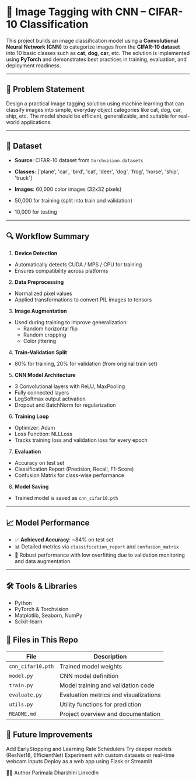 # 🧠 Image Tagging with CNN – CIFAR-10 Classification

This project builds an image classification model using a **Convolutional Neural Network (CNN)** to categorize images from the **CIFAR-10 dataset** into 10 basic classes such as **cat**, **dog**, **car**, etc. The solution is implemented using **PyTorch** and demonstrates best practices in training, evaluation, and deployment readiness.

---

## 📌 Problem Statement

Design a practical image tagging solution using machine learning that can classify images into simple, everyday object categories like cat, dog, car, ship, etc. The model should be efficient, generalizable, and suitable for real-world applications.

---

## 📂 Dataset

- **Source**: CIFAR-10 dataset from `torchvision.datasets`
- **Classes**: 
['plane', 'car', 'bird', 'cat', 'deer', 'dog', 'frog', 'horse', 'ship', 'truck']

- **Images**: 60,000 color images (32x32 pixels)
- 50,000 for training (split into train and validation)
- 10,000 for testing

---

## 🔍 Workflow Summary

1. **Device Detection**
 - Automatically detects CUDA / MPS / CPU for training
 - Ensures compatibility across platforms

2. **Data Preprocessing**
 - Normalized pixel values
 - Applied transformations to convert PIL images to tensors

3. **Image Augmentation**
 - Used during training to improve generalization:
   - Random horizontal flip
   - Random cropping
   - Color jittering

4. **Train-Validation Split**
 - 80% for training, 20% for validation (from original train set)

5. **CNN Model Architecture**
 - 3 Convolutional layers with ReLU, MaxPooling
 - Fully connected layers
 - LogSoftmax output activation
 - Dropout and BatchNorm for regularization

6. **Training Loop**
 - Optimizer: Adam
 - Loss Function: NLLLoss
 - Tracks training loss and validation loss for every epoch

7. **Evaluation**
 - Accuracy on test set
 - Classification Report (Precision, Recall, F1-Score)
 - Confusion Matrix for class-wise performance

8. **Model Saving**
 - Trained model is saved as `cnn_cifar10.pth`

---

## 📈 Model Performance

- ✅ **Achieved Accuracy**: ~84% on test set
- 📊 Detailed metrics via `classification_report` and `confusion_matrix`
- 🧠 Robust performance with low overfitting due to validation monitoring and data augmentation

---

## 🛠 Tools & Libraries

- Python
- PyTorch & Torchvision
- Matplotlib, Seaborn, NumPy
- Scikit-learn



## 📁 Files in This Repo

| File | Description |
|------|-------------|
| `cnn_cifar10.pth` | Trained model weights |
| `model.py` | CNN model definition |
| `train.py` | Model training and validation code |
| `evaluate.py` | Evaluation metrics and visualizations |
| `utils.py` | Utility functions for prediction |
| `README.md` | Project overview and documentation |




## 🧠 Future Improvements
Add EarlyStopping and Learning Rate Schedulers
Try deeper models (ResNet18, EfficientNet)
Experiment with custom datasets or real-time webcam inputs
Deploy as a web app using Flask or Streamlit


🙋‍♀️ Author
Parimala Dharshini
LinkedIn
